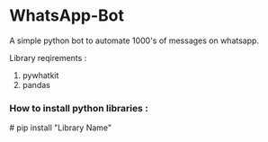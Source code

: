 # WhatsApp-Bot
A simple python bot to automate 1000's of messages on whatsapp.

Library reqirements :
1. pywhatkit
2. pandas

<h3>How to install python libraries :</h3>
# pip install "Library Name"
